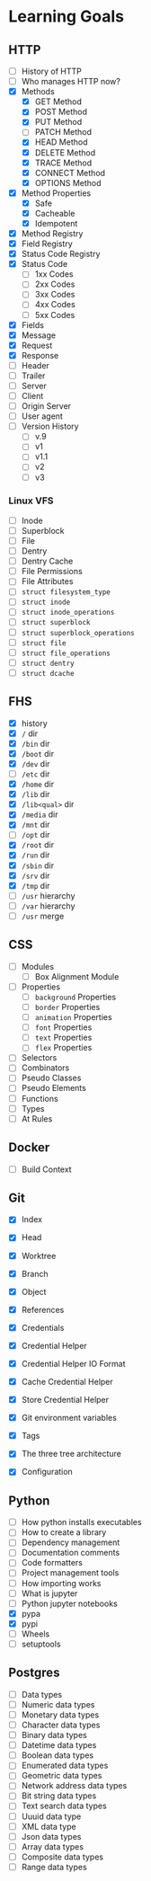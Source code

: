 # Learning Goals

## HTTP

- [ ] History of HTTP
- [ ] Who manages HTTP now?
- [x] Methods
	- [x] GET Method
	- [x] POST Method
	- [x] PUT Method
	- [ ] PATCH Method
	- [x] HEAD Method
	- [x] DELETE Method
	- [x] TRACE Method
	- [x] CONNECT Method
	- [x] OPTIONS Method
- [x] Method Properties
	- [x] Safe
	- [x] Cacheable
	- [x] Idempotent
- [x] Method Registry
- [x] Field Registry
- [x] Status Code Registry
- [x] Status Code
	- [ ] 1xx Codes
	- [ ] 2xx Codes
	- [ ] 3xx Codes
	- [ ] 4xx Codes
	- [ ] 5xx Codes
- [x] Fields
- [x] Message
- [x] Request
- [x] Response
- [ ] Header
- [ ] Trailer
- [ ] Server
- [ ] Client
- [ ] Origin Server
- [ ] User agent
- [ ] Version History
	- [ ] v.9
	- [ ] v1
	- [ ] v1.1
	- [ ] v2
	- [ ] v3

### Linux VFS

- [ ] Inode
- [ ] Superblock
- [ ] File
- [ ] Dentry
- [ ] Dentry Cache
- [ ] File Permissions
- [ ] File Attributes
- [ ] `struct filesystem_type`
- [ ] `struct inode`
- [ ] `struct inode_operations`
- [ ] `struct superblock`
- [ ] `struct superblock_operations`
- [ ] `struct file`
- [ ] `struct file_operations`
- [ ] `struct dentry`
- [ ] `struct dcache`

## FHS

- [x] history
- [x] `/` dir
- [x] `/bin` dir
- [x] `/boot` dir
- [x] `/dev` dir
- [ ] `/etc` dir
- [x] `/home` dir
- [x] `/lib` dir
- [x] `/lib<qual>` dir
- [x] `/media` dir
- [x] `/mnt` dir
- [ ] `/opt` dir
- [x] `/root` dir
- [x] `/run` dir
- [x] `/sbin` dir
- [x] `/srv` dir
- [x] `/tmp` dir
- [ ] `/usr` hierarchy
- [ ] `/var` hierarchy
- [ ] `/usr` merge

## CSS

- [ ] Modules
	- [ ] Box Alignment Module
- [ ] Properties
	- [ ] `background` Properties
	- [ ] `border` Properties
	- [ ] `animation` Properties
	- [ ] `font` Properties
	- [ ] `text` Properties
	- [ ] `flex` Properties
- [ ] Selectors
- [ ] Combinators
- [ ] Pseudo Classes
- [ ] Pseudo Elements
- [ ] Functions
- [ ] Types
- [ ] At Rules

## Docker

- [ ] Build Context

## Git

- [x] Index
- [x] Head
- [x] Worktree
- [x] Branch
- [x] Object
- [x] References
- [x] Credentials
- [x] Credential Helper
- [x] Credential Helper IO Format
- [x] Cache Credential Helper
- [x] Store Credential Helper
- [x] Git environment variables
- [x] Tags
- [x] The three tree architecture
- [x] Configuration


## Python

- [ ] How python installs executables
- [ ] How to create a library
- [ ] Dependency management
- [ ] Documentation comments
- [ ] Code formatters
- [ ] Project management tools
- [ ] How importing works
- [ ] What is jupyter
- [ ] Python jupyter notebooks
- [x] pypa
- [x] pypi
- [ ] Wheels
- [ ] setuptools

## Postgres

- [ ] Data types
- [ ] Numeric data types
- [ ] Monetary data types
- [ ] Character data types
- [ ] Binary data types
- [ ] Datetime data types
- [ ] Boolean data types
- [ ] Enumerated data types
- [ ] Geometric data types
- [ ] Network address data types
- [ ] Bit string data types
- [ ] Text search data types
- [ ] Uuuid data type
- [ ] XML data type
- [ ] Json data types
- [ ] Array data types
- [ ] Composite data types
- [ ] Range data types
